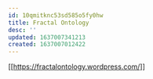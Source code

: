 ```yaml
---
id: 10qmitknc53sd585o5fy0hw
title: Fractal Ontology
desc: ''
updated: 1637007341213
created: 1637007012422
---
```


[[https://fractalontology.wordpress.com/]]
